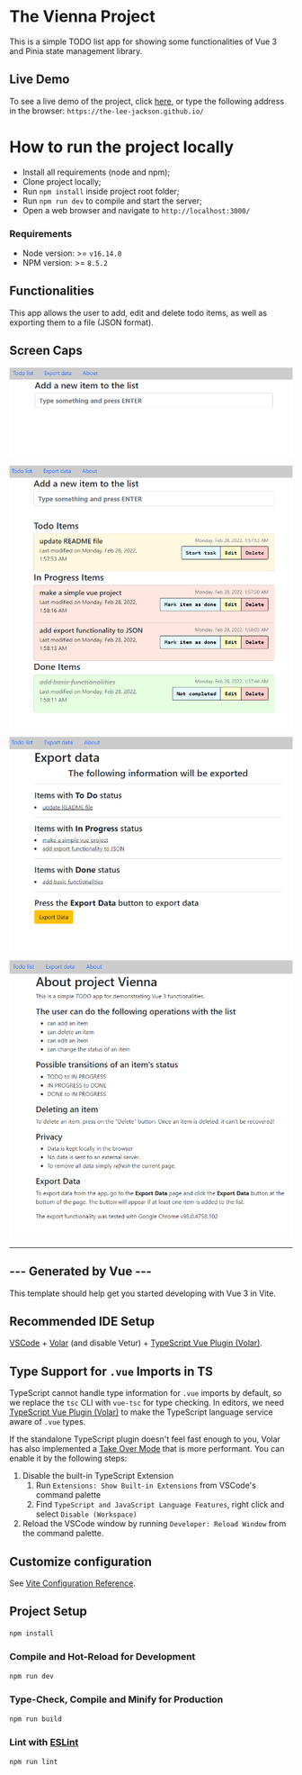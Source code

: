 # The Vienna Project

This is a simple TODO list app for showing some
functionalities of Vue 3 and Pinia state management library.

## Live Demo
To see a live demo of the project,
click [here](https://the-lee-jackson.github.io/),
or type the following address in the browser:
`https://the-lee-jackson.github.io/`

# How to run the project locally
* Install all requirements (node and npm);
* Clone project locally;
* Run `npm install` inside project root folder;
* Run `npm run dev` to compile and start the server;
* Open a web browser and navigate to `http://localhost:3000/`

### Requirements
* Node version: >= `v16.14.0`
* NPM version: >= `8.5.2`

## Functionalities
This app allows the user to add, edit and delete
todo items, as well as exporting them to a file (JSON format).

## Screen Caps
![A blank todo list](/images/blank_list.PNG)

![A list with items in all statuses](/images/list_with_all_statuses.PNG)

![The export page](/images/export_page.PNG)

![The about page](/images/about_page.PNG)

---
## --- Generated by Vue --- 


This template should help get you started developing with Vue 3 in Vite.

## Recommended IDE Setup

[VSCode](https://code.visualstudio.com/) + [Volar](https://marketplace.visualstudio.com/items?itemName=johnsoncodehk.volar) (and disable Vetur) + [TypeScript Vue Plugin (Volar)](https://marketplace.visualstudio.com/items?itemName=johnsoncodehk.vscode-typescript-vue-plugin).

## Type Support for `.vue` Imports in TS

TypeScript cannot handle type information for `.vue` imports by default, so we replace the `tsc` CLI with `vue-tsc` for type checking. In editors, we need [TypeScript Vue Plugin (Volar)](https://marketplace.visualstudio.com/items?itemName=johnsoncodehk.vscode-typescript-vue-plugin) to make the TypeScript language service aware of `.vue` types.

If the standalone TypeScript plugin doesn't feel fast enough to you, Volar has also implemented a [Take Over Mode](https://github.com/johnsoncodehk/volar/discussions/471#discussioncomment-1361669) that is more performant. You can enable it by the following steps:

1. Disable the built-in TypeScript Extension
    1) Run `Extensions: Show Built-in Extensions` from VSCode's command palette
    2) Find `TypeScript and JavaScript Language Features`, right click and select `Disable (Workspace)`
2. Reload the VSCode window by running `Developer: Reload Window` from the command palette.

## Customize configuration

See [Vite Configuration Reference](https://vitejs.dev/config/).

## Project Setup

```sh
npm install
```

### Compile and Hot-Reload for Development

```sh
npm run dev
```

### Type-Check, Compile and Minify for Production

```sh
npm run build
```

### Lint with [ESLint](https://eslint.org/)

```sh
npm run lint
```
